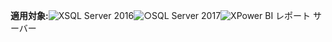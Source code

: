 **適用対象:**![X](media/no.png)SQL Server 2016![○](media/yes.png)SQL Server 2017![X](media/no.png)Power BI レポート サーバー